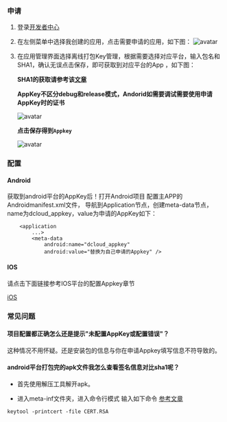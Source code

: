 ### 申请
1. 登录[开发者中心](https://dev.dcloud.net.cn)
2. 在左侧菜单中选择我创建的应用，点击需要申请的应用，如下图：
 ![avatar](https://dcloud-img.oss-cn-hangzhou.aliyuncs.com/nativedocs/APPKEY/appkey_applist-1.png)
4. 在应用管理界面选择离线打包Key管理，根据需要选择对应平台，输入包名和SHA1，确认无误点击保存，即可获取到对应平台的App ，如下图：
 
    **SHA1的获取请参考该[文章](https://ask.dcloud.net.cn/article/35777)**
    
    **AppKey不区分debug和release模式，Andorid如需要调试需要使用申请AppKey时的证书**
    
    ![avatar](https://dcloud-img.oss-cn-hangzhou.aliyuncs.com/nativedocs/APPKEY/applist-config.png)
	
	**点击保存得到`Appkey`**
	
	![avatar](https://dcloud-img.oss-cn-hangzhou.aliyuncs.com/nativedocs/APPKEY/applist-config-key.png)

### 配置

#### Android

获取到android平台的AppKey后！打开Android项目 配置主APP的Androidmanifest.xml文件， 导航到Application节点，创建meta-data节点，name为dcloud_appkey，value为申请的AppKey如下：

```
	<application
        ...>
        <meta-data
            android:name="dcloud_appkey"
            android:value="替换为自己申请的Appkey" />
```

#### IOS

请点击下面链接参考IOS平台的配置Appkey章节

[iOS](https://nativesupport.dcloud.net.cn/AppDocs/usesdk/ios)


### 常见问题

#### 项目配置都正确怎么还是提示"未配置AppKey或配置错误"？

这种情况不用怀疑。还是安装包的信息与你在申请Appkey填写信息不符导致的。

#### android平台打包完的apk文件我怎么查看签名信息对比sha1呢？

+ 首先使用解压工具解开apk。

+ 进入meta-inf文件夹，进入命令行模式 输入如下命令 [参考文章](https://www.jianshu.com/p/d141cbcf2476)
```
keytool -printcert -file CERT.RSA
```




   
